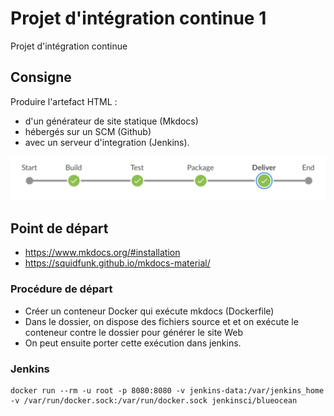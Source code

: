 # Projet d'intégration continue 1

Projet d'intégration continue

## Consigne

Produire l'artefact HTML :
 
* d'un générateur de site statique (Mkdocs) 
* hébergés sur un SCM (Github) 
* avec un serveur d'integration (Jenkins).

![](pipeline.png)

## Point de départ

* https://www.mkdocs.org/#installation
* https://squidfunk.github.io/mkdocs-material/


### Procédure de départ

* Créer un conteneur Docker qui exécute mkdocs (Dockerfile)
* Dans le dossier, on dispose des fichiers source et et on exécute le conteneur contre le dossier pour générer le site Web
* On peut ensuite porter cette exécution dans jenkins.


### Jenkins

```
docker run --rm -u root -p 8080:8080 -v jenkins-data:/var/jenkins_home -v /var/run/docker.sock:/var/run/docker.sock jenkinsci/blueocean
```
